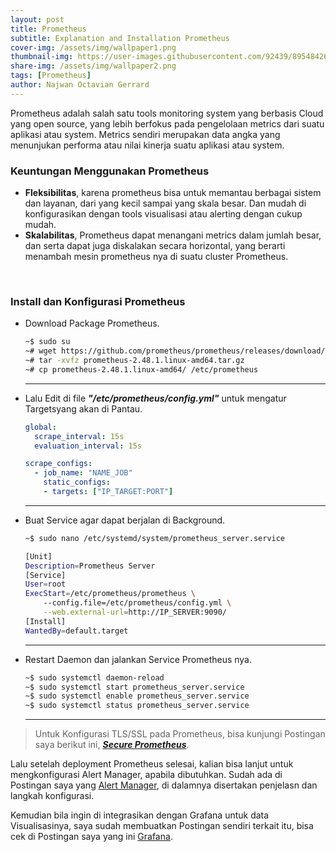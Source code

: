 ```yaml
---
layout: post
title: Prometheus
subtitle: Explanation and Installation Prometheus
cover-img: /assets/img/wallpaper1.png
thumbnail-img: https://user-images.githubusercontent.com/92439/89548426-51fb0f00-d807-11ea-890f-afb3f9d8110a.png
share-img: /assets/img/wallpaper2.png
tags: [Prometheus]
author: Najwan Octavian Gerrard
---
```


Prometheus adalah salah satu tools monitoring system yang berbasis Cloud yang open source, yang lebih berfokus pada pengelolaan metrics dari suatu aplikasi atau system. Metrics sendiri merupakan data angka yang menunjukan performa atau nilai kinerja suatu aplikasi atau system.

### Keuntungan Menggunakan Prometheus

- **Fleksibilitas**, karena prometheus bisa untuk memantau berbagai sistem dan layanan, dari yang kecil sampai yang skala besar. Dan mudah di konfigurasikan dengan tools visualisasi atau alerting dengan cukup mudah.
- **Skalabilitas**, Prometheus dapat menangani metrics dalam jumlah besar, dan serta dapat juga diskalakan secara horizontal, yang berarti menambah mesin prometheus nya di suatu cluster Prometheus.

<br>

### Install dan Konfigurasi Prometheus

- Download Package Prometheus.
  ```bash
  ~$ sudo su
  ~# wget https://github.com/prometheus/prometheus/releases/download/v2.48.1/prometheus-2.48.1.linux-amd64.tar.gz
  ~# tar -xvfz prometheus-2.48.1.linux-amd64.tar.gz
  ~# cp prometheus-2.48.1.linux-amd64/ /etc/prometheus
  ```
  
  ---
- Lalu Edit di file **_"/etc/prometheus/config.yml"_** untuk mengatur Targetsyang akan di Pantau.
  ```yaml
  global:
    scrape_interval: 15s
    evaluation_interval: 15s
  
  scrape_configs:
    - job_name: "NAME_JOB"
      static_configs:
      - targets: ["IP_TARGET:PORT"]
  ```

  ---

- Buat Service agar dapat berjalan di Background.
  ```bash
  ~$ sudo nano /etc/systemd/system/prometheus_server.service
  ```
  ```bash
  [Unit]
  Description=Prometheus Server
  [Service]
  User=root
  ExecStart=/etc/prometheus/prometheus \
      --config.file=/etc/prometheus/config.yml \
      --web.external-url=http://IP_SERVER:9090/ 
  [Install]
  WantedBy=default.target
  ```
  
  ---
- Restart Daemon dan jalankan Service Prometheus nya.
  ```bash
  ~$ sudo systemctl daemon-reload
  ~$ sudo systemctl start prometheus_server.service
  ~$ sudo systemctl enable prometheus_server.service
  ~$ sudo systemctl status prometheus_server.service
  ```
  
  ---

> Untuk Konfigurasi TLS/SSL pada Prometheus, bisa kunjungi Postingan saya berikut ini, **_[Secure Prometheus](https://vianaja.github.io/blog-najwan/2024-11-19-secure-prometheus/)_**.

Lalu setelah deployment Prometheus selesai, kalian bisa lanjut untuk mengkonfigurasi Alert Manager, apabila dibutuhkan. Sudah ada di Postingan saya yang [Alert Manager](https://vianaja.github.io/blog-najwan/2024-11-02-alert-manager/), di dalamnya disertakan penjelasn dan langkah konfigurasi.

Kemudian bila ingin di integrasikan dengan Grafana untuk data Visualisasinya, saya sudah membuatkan Postingan sendiri terkait itu, bisa cek di Postingan saya yang ini [Grafana](https://vianaja.github.io/blog-najwan/2024-10-30-grafana/).
